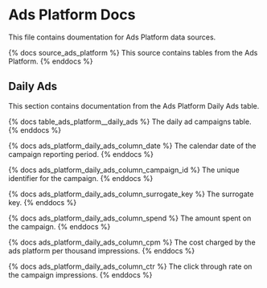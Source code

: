 # Ads Platform Docs
This file contains doumentation for Ads Platform data sources.

{% docs source_ads_platform %}
This source contains tables from the Ads Platform.
{% enddocs %}

## Daily Ads

This section contains documentation from the Ads Platform Daily Ads table.

{% docs table_ads_platform__daily_ads %}
The daily ad campaigns table.
{% enddocs %}

{% docs ads_platform_daily_ads_column_date %}
The calendar date of the campaign reporting period.
{% enddocs %}

{% docs ads_platform_daily_ads_column_campaign_id %}
The unique identifier for the campaign.
{% enddocs %}

{% docs ads_platform_daily_ads_column_surrogate_key %}
The surrogate key.
{% enddocs %}

{% docs ads_platform_daily_ads_column_spend %}
The amount spent on the campaign.
{% enddocs %}

{% docs ads_platform_daily_ads_column_cpm %}
The cost charged by the ads platform per thousand impressions.
{% enddocs %}

{% docs ads_platform_daily_ads_column_ctr %}
The click through rate on the campaign impressions.
{% enddocs %}
